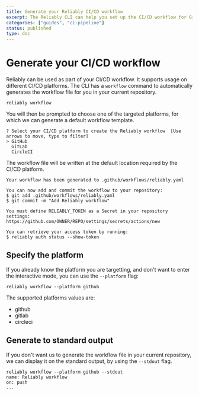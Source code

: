 ```yaml
---
title: Generate your Reliably CI/CD workflow
excerpt: The Reliably CLI can help you set up the CI/CD workflow for GitHub, GitLab and CircleCI.
categories: ["guides", "ci-pipeline"]
status: published
type: doc
---
```

# Generate your CI/CD workflow

Reliably can be used as part of your CI/CD workflow.
It supports usage on different CI/CD platforms.
The CLI has a `workflow` command to automatically generates the workflow file
for you in your current repository.

```console
reliably workflow
```

You will then be prompted to choose one of the targeted platforms,
for which we can generate a default workflow template.

```console
? Select your CI/CD platform to create the Reliably workflow  [Use arrows to move, type to filter]
> GitHub
  GitLab
  CircleCI
```

The workflow file will be written at the default location required
by the CI/CD platform.

```console
Your workflow has been generated to .github/workflows/reliably.yaml

You can now add and commit the workflow to your repository:
$ git add .github/workflows/reliably.yaml
$ git commit -m "Add Reliably workflow"

You must define RELIABLY_TOKEN as a Secret in your repository settings:
https://github.com/OWNER/REPO/settings/secrets/actions/new

You can retrieve your access token by running:
$ reliably auth status --show-token
```

## Specify the platform

If you already know the platform you are targetting, and don't want to
enter the interactive mode, you can use the `--platform` flag:

```console
reliably workflow --platform github
```

The supported platforms values are:

* github
* gitlab
* circleci

## Generate to standard output

If you don't want us to generate the workflow file in your current repository,
we can display it on the standard output, by using the `--stdout` flag.

```console
reliably workflow --platform github --stdout
name: Reliably workflow
on: push
...
```
